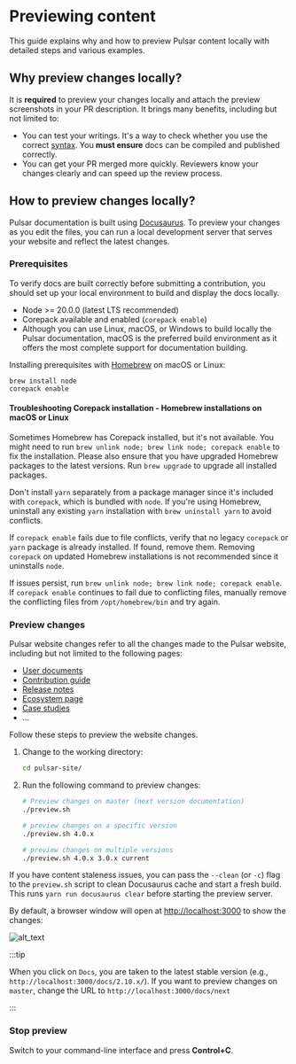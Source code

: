 # Previewing content

This guide explains why and how to preview Pulsar content locally with detailed steps and various examples.

## Why preview changes locally?

It is **required** to preview your changes locally and attach the preview screenshots in your PR description. It brings many benefits, including but not limited to:

* You can test your writings. It's a way to check whether you use the correct [syntax](document-syntax.md). You **must ensure** docs can be compiled and published correctly.
* You can get your PR merged more quickly. Reviewers know your changes clearly and can speed up the review process.

## How to preview changes locally?

Pulsar documentation is built using [Docusaurus](https://docusaurus.io/). To preview your changes as you edit the files, you can run a local development server that serves your website and reflect the latest changes.

### Prerequisites

To verify docs are built correctly before submitting a contribution, you should set up your local environment to build and display the docs locally.

* Node >= 20.0.0 (latest LTS recommended)
* Corepack available and enabled (`corepack enable`)
* Although you can use Linux, macOS, or Windows to build locally the Pulsar documentation, macOS is the preferred build environment as it offers the most complete support for documentation building.

Installing prerequisites with [Homebrew](https://brew.sh/) on macOS or Linux:

```shell
brew install node
corepack enable
```

#### Troubleshooting Corepack installation - Homebrew installations on macOS or Linux

Sometimes Homebrew has Corepack installed, but it's not available. You might need to run `brew unlink node; brew link node; corepack enable` to fix the installation.
Please also ensure that you have upgraded Homebrew packages to the latest versions. Run `brew upgrade` to upgrade all installed packages.

Don't install `yarn` separately from a package manager since it's included with `corepack`, which is bundled with `node`. If you're using Homebrew, uninstall any existing `yarn` installation with `brew uninstall yarn` to avoid conflicts.

If `corepack enable` fails due to file conflicts, verify that no legacy `corepack` or `yarn` package is already installed. If found, remove them. Removing `corepack` on updated Homebrew installations is not recommended since it uninstalls `node`.

If issues persist, run `brew unlink node; brew link node; corepack enable`. If `corepack enable` continues to fail due to conflicting files, manually remove the conflicting files from `/opt/homebrew/bin` and try again.

### Preview changes

Pulsar website changes refer to all the changes made to the Pulsar website, including but not limited to the following pages:

* [User documents](pathname:///docs)
* [Contribution guide](about.md)
* [Release notes](pathname:///release-notes/)
* [Ecosystem page](pathname:///ecosystem)
* [Case studies](pathname:///case-studies)
* ...

Follow these steps to preview the website changes.

1. Change to the working directory:

    ```bash
    cd pulsar-site/
    ```

2. Run the following command to preview changes:

   ```bash
   # Preview changes on master (next version documentation)
   ./preview.sh

   # preview changes on a specific version
   ./preview.sh 4.0.x

   # preview changes on multiple versions
   ./preview.sh 4.0.x 3.0.x current
   ```

If you have content staleness issues, you can pass the `--clean` (or `-c`) flag to the `preview.sh` script to clean Docusaurus cache and start a fresh build.
This runs `yarn run docusaurus clear` before starting the preview server.

By default, a browser window will open at [http://localhost:3000](http://localhost:3000) to show the changes:

![alt_text](media/website-preview.png)

:::tip

When you click on `Docs`, you are taken to the latest stable version (e.g., `http://localhost:3000/docs/2.10.x/`). If you want to preview changes on `master`, change the URL to `http://localhost:3000/docs/next`

:::
### Stop preview

Switch to your command-line interface and press **Control+C**.
